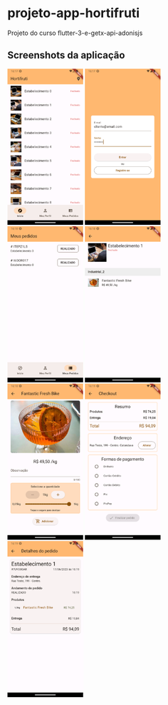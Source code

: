 # projeto-app-hortifruti
Projeto do curso flutter-3-e-getx-api-adonisjs

## Screenshots da aplicação
<p class="float: left;">
<img src="https://github.com/flaviopessini/projeto-app-hortifruti/blob/main/img/Screenshot_1687018629.png" alt="Imagem da aplicação mobile - 01" height="350" />

<img src="https://github.com/flaviopessini/projeto-app-hortifruti/blob/main/img/Screenshot_1687018668.png" alt="Imagem da aplicação mobile - 02" height="350" />

<img src="https://github.com/flaviopessini/projeto-app-hortifruti/blob/main/img/Screenshot_1687018715.png" alt="Imagem da aplicação mobile - 03" height="350" />

<img src="https://github.com/flaviopessini/projeto-app-hortifruti/blob/main/img/Screenshot_1687018724.png" alt="Imagem da aplicação mobile - 04" height="350" />

<img src="https://github.com/flaviopessini/projeto-app-hortifruti/blob/main/img/Screenshot_1687018726.png" alt="Imagem da aplicação mobile - 05" height="350" />

<img src="https://github.com/flaviopessini/projeto-app-hortifruti/blob/main/img/Screenshot_1687018752.png" alt="Imagem da aplicação mobile - 06" height="350" />

<img src="https://github.com/flaviopessini/projeto-app-hortifruti/blob/main/img/Screenshot_1687018764.png" alt="Imagem da aplicação mobile - 07" height="350" />
</p>